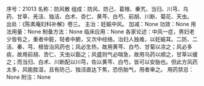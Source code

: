 序号：21013
名称：防风散
组成：防风、防己、葛根、秦艽、当归、川芎、乌药、甘草、羌活、独活、白术、杏仁、黄芩、白芍、前胡、川断、菊花、天虫。
出处：《陈素庵妇科补解》卷三。
主治：妊娠中风。
加减：None
功效：None
用法用量：None
制备方法：None
临床应用：None
各家论述：中风一症，男妇老少皆有之，重者中脏，轻者中腑，又次中经络。治妇人独难，以妊娠耳。二防、二活、秦、芎、根皆治风药也；风必生热，故用黄芩、白芍、甘菊以凉之；风必多痰，故用前胡、杏仁、天虫以豁之；风盛则气必喘急，故用乌药以顺之，甘草以缓之；而当归、白术、川断配以川芎，佐以黄芩、白芍，皆可以安胎也。但此方风药太多，风能胜湿，且有防己、独活直达下焦，恐伤胎气，用者审之。
用药禁忌：None
附注：None
